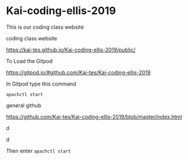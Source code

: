 # Kai-coding-ellis-2019
This is our coding class website

coding class website

https://kai-tes.github.io/Kai-coding-ellis-2019/public/

To Load the Gitpod

https://gitpod.io/#github.com/Kai-tes/Kai-coding-ellis-2019

In Gitpod type this command

```apachctl start```


general github

https://github.com/Kai-tes/Kai-coding-ellis-2019/blob/master/index.html

  d

d

Then enter
```apachctl start```
